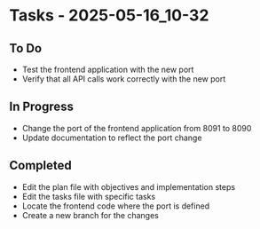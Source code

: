 # Tasks - 2025-05-16_10-32

## To Do
- Test the frontend application with the new port
- Verify that all API calls work correctly with the new port

## In Progress
- Change the port of the frontend application from 8091 to 8090
- Update documentation to reflect the port change

## Completed
- Edit the plan file with objectives and implementation steps
- Edit the tasks file with specific tasks
- Locate the frontend code where the port is defined
- Create a new branch for the changes
